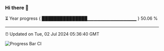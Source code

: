 ### Hi there 👋

⏳ Year progress { ███████████████▁▁▁▁▁▁▁▁▁▁▁▁▁▁▁ } 50.06 %

---

⏰ Updated on Tue, 02 Jul 2024 05:36:40 GMT

![Progress Bar CI](https://github.com/IshwaranRudhara/GIT-ACTION/workflows/Progress%20Bar%20CI/badge.svg)
